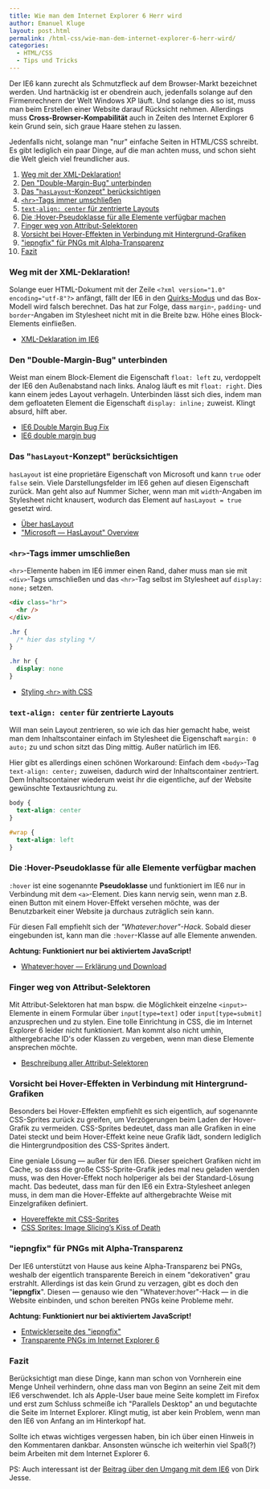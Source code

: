 ```yaml
---
title: Wie man dem Internet Explorer 6 Herr wird
author: Emanuel Kluge
layout: post.html
permalink: /html-css/wie-man-dem-internet-explorer-6-herr-wird/
categories:
  - HTML/CSS
  - Tips und Tricks
---
```


Der IE6 kann zurecht als Schmutzfleck auf dem Browser-Markt bezeichnet werden. Und hartnäckig ist er obendrein auch, jedenfalls solange auf den Firmenrechnern der Welt Windows XP läuft. Und solange dies so ist, muss man beim Erstellen einer Website darauf Rücksicht nehmen. Allerdings muss **Cross-Browser-Kompabilität** auch in Zeiten des Internet Explorer 6 kein Grund sein, sich graue Haare stehen zu lassen.

Jedenfalls nicht, solange man "nur" einfache Seiten in HTML/CSS schreibt. Es gibt lediglich ein paar Dinge, auf die man achten muss, und schon sieht die Welt gleich viel freundlicher aus.

 1. [Weg mit der XML-Deklaration!][1]
 2. [Den "Double-Margin-Bug" unterbinden][2]
 3. [Das "`hasLayout`-Konzept" berücksichtigen][3]
 4. [`<hr>`-Tags immer umschließen][4]
 5. [`text-align: center` für zentrierte Layouts][5]
 6. [Die :Hover-Pseudoklasse für alle Elemente verfügbar machen][6]
 7. [Finger weg von Attribut-Selektoren][7]
 8. [Vorsicht bei Hover-Effekten in Verbindung mit Hintergrund-Grafiken][8]
 9. ["iepngfix" für PNGs mit Alpha-Transparenz][9]
 10. [Fazit][10]

<a name="weg-mit-derxml-deklaration"></a>
### Weg mit der XML-Deklaration!

Solange euer HTML-Dokument mit der Zeile `<?xml version="1.0" encoding="utf-8"?>` anfängt, fällt der IE6 in den [Quirks-Modus][wikipedia] und das Box-Modell wird falsch berechnet. Das hat zur Folge, dass `margin`-, `padding`- und `border`-Angaben im Stylesheet nicht mit in die Breite bzw. Höhe eines Block-Elements einfließen.

 * [XML-Deklaration im IE6][xhtmlforum]

<a name="den-double-margin-bug-unterbinden"></a>
### Den "Double-Margin-Bug" unterbinden

Weist man einem Block-Element die Eigenschaft `float: left` zu, verdoppelt der IE6 den Außenabstand nach links. Analog läuft es mit `float: right`. Dies kann einem jedes Layout verhageln. Unterbinden lässt sich dies, indem man dem gefloateten Element die Eigenschaft `display: inline;` zuweist. Klingt absurd, hilft aber.

 * [IE6 Double Margin Bug Fix][jaymeblackmon]
 * [IE6 double margin bug][kollermedia]

<a name="das-haslayout-konzept-beruecksichtigen"></a>
### Das "`hasLayout`-Konzept" berücksichtigen

`hasLayout` ist eine proprietäre Eigenschaft von Microsoft und kann `true` oder `false` sein. Viele Darstellungsfelder im IE6 gehen auf diesen Eigenschaft zurück. Man geht also auf Nummer Sicher, wenn man mit `width`-Angaben im Stylesheet nicht knausert, wodurch das Element auf `hasLayout = true` gesetzt wird.

 * [Über hasLayout][satzansatz]
 * ["Microsoft &mdash; HasLayout" Overview][microsoft]

<a name="hr-tags-immer-umschliessen"></a>
### `<hr>`-Tags immer umschließen

`<hr>`-Elemente haben im IE6 immer einen Rand, daher muss man sie mit `<div>`-Tags umschließen und das `<hr>`-Tag selbst im Stylesheet auf `display: none;` setzen.

```html
<div class="hr">
  <hr />
</div>
```

```css
.hr {
  /* hier das styling */
}

.hr hr {
  display: none
}
```

 * [Styling `<hr>` with CSS][sovavsiti]

<a name="text-align-center-fuer-zentriert-layouts"></a>
### `text-align: center` für zentrierte Layouts

Will man sein Layout zentrieren, so wie ich das hier gemacht habe, weist man dem Inhaltscontainer einfach im Stylesheet die Eigenschaft `margin: 0 auto;` zu und schon sitzt das Ding mittig. Außer natürlich im IE6.

Hier gibt es allerdings einen schönen Workaround: Einfach dem `<body>`-Tag `text-align: center;` zuweisen, dadurch wird der Inhaltscontainer zentriert. Dem Inhaltscontainer wiederum weist ihr die eigentliche, auf der Website gewünschte Textausrichtung zu.

```css
body {
  text-align: center
}

#wrap {
  text-align: left
}
```

<a name="die-hover-klasse-fuer-alle-elemente-verfuegbar-machen"></a>
### Die :Hover-Pseudoklasse für alle Elemente verfügbar machen

`:hover` ist eine sogenannte **Pseudoklasse** und funktioniert im IE6 nur in Verbindung mit dem `<a>`-Element. Dies kann nervig sein, wenn man z.B. einen Button mit einem Hover-Effekt versehen möchte, was der Benutzbarkeit einer Website ja durchaus zuträglich sein kann.

Für diesen Fall empfiehlt sich der *"Whatever:hover"-Hack*. Sobald dieser eingebunden ist, kann man die `:hover`-Klasse auf alle Elemente anwenden.

**Achtung: Funktioniert nur bei aktiviertem JavaScript!**

 * [Whatever:hover &mdash; Erklärung und Download][xs4all]

<a name="finger-weg-von-attribut-selektoren"></a>
### Finger weg von Attribut-Selektoren

Mit Attribut-Selektoren hat man bspw. die Möglichkeit einzelne `<input>`-Elemente in einem Formular über `input[type=text]` oder `input[type=submit]` anzusprechen und zu stylen. Eine tolle Einrichtung in CSS, die im Internet Explorer 6 leider nicht funktioniert. Man kommt also nicht umhin, althergebrache ID's oder Klassen zu vergeben, wenn man diese Elemente ansprechen möchte.

 * [Beschreibung aller Attribut-Selektoren][jendryschik]

<a name="vorsicht-bei-hover-effekten-in-verbindung-mit-hintergrund-grafiken"></a>
### Vorsicht bei Hover-Effekten in Verbindung mit Hintergrund-Grafiken

Besonders bei Hover-Effekten empfiehlt es sich eigentlich, auf sogenannte CSS-Sprites zurück zu greifen, um Verzögerungen beim Laden der Hover-Grafik zu vermeiden. CSS-Sprites bedeutet, dass man alle Grafiken in eine Datei steckt und beim Hover-Effekt keine neue Grafik lädt, sondern lediglich die Hintergrundposition des CSS-Sprites ändert.

Eine geniale Lösung &mdash; außer für den IE6. Dieser speichert Grafiken nicht im Cache, so dass die große CSS-Sprite-Grafik jedes mal neu geladen werden muss, was den Hover-Effekt noch holperiger als bei der Standard-Lösung macht. Das bedeutet, dass man für den IE6 ein Extra-Stylesheet anlegen muss, in dem man die Hover-Effekte auf althergebrachte Weise mit Einzelgrafiken definiert.

 * [Hovereffekte mit CSS-Sprites][webkrauts]
 * [CSS Sprites: Image Slicing’s Kiss of Death][alistapart]

<a name="iepngfix-fuer-png-mit-alpha-transparenz"></a>
### "iepngfix" für PNGs mit Alpha-Transparenz

Der IE6 unterstützt von Hause aus keine Alpha-Transparenz bei PNGs, weshalb der eigentlich transparente Bereich in einem "dekorativen" grau erstrahlt. Allerdings ist das kein Grund zu verzagen, gibt es doch den "**iepngfix**". Diesen &mdash; genauso wie den "Whatever:hover"-Hack &mdash; in die Website einbinden, und schon bereiten PNGs keine Probleme mehr.

**Achtung: Funktioniert nur bei aktiviertem JavaScript!**

* [Entwicklerseite des "iepngfix"][twinhelix]
* [Transparente PNGs im Internet Explorer 6][drweb]

<a name="ie6-fazit"></a>
### Fazit

Berücksichtigt man diese Dinge, kann man schon von Vornherein eine Menge Unheil verhindern, ohne dass man von Beginn an seine Zeit mit dem IE6 verschwendet. Ich als Apple-User baue meine Seite komplett im Firefox und erst zum Schluss schmeiße ich "Parallels Desktop" an und begutachte die Seite im Internet Explorer. Klingt mutig, ist aber kein Problem, wenn man den IE6 von Anfang an im Hinterkopf hat.

Sollte ich etwas wichtiges vergessen haben, bin ich über einen Hinweis in den Kommentaren dankbar. Ansonsten wünsche ich weiterhin viel Spaß(?) beim Arbeiten mit dem Internet Explorer 6.

PS: Auch interessant ist der [Beitrag über den Umgang mit dem IE6][highresolution] von Dirk Jesse.

[1]: #weg-mit-derxml-deklaration
[2]: #den-double-margin-bug-unterbinden
[3]: #das-haslayout-konzept-beruecksichtigen
[4]: #hr-tags-immer-umschliessen
[5]: #text-align-center-fuer-zentriert-layouts
[6]: #die-hover-klasse-fuer-alle-elemente-verfuegbar-machen
[7]: #finger-weg-von-attribut-selektoren
[8]: #vorsicht-bei-hover-effekten-in-verbindung-mit-hintergrund-grafiken
[9]: #iepngfix-fuer-png-mit-alpha-transparenz
[10]: #ie6-fazit
[wikipedia]: http://de.wikipedia.org/wiki/Quirks-Modus
[xhtmlforum]: http://xhtmlforum.de/33772-xml-version-1-0-encoding-utf.html
[jaymeblackmon]: http://www.jaymeblackmon.com/ie6-double-margin-bug-fix
[kollermedia]: http://www.kollermedia.at/archive/2008/10/17/ie6-double-margin-bug/
[satzansatz]: http://www.satzansatz.de/cssd/onhavinglayout.html
[microsoft]: http://msdn.microsoft.com/en-us/library/bb250481.aspx
[sovavsiti]: http://www.sovavsiti.cz/css/hr.html
[xs4all]: http://www.xs4all.nl/~peterned/csshover.html
[jendryschik]: http://jendryschik.de/wsdev/einfuehrung/css/selektoren#attributselektoren
[webkrauts]: http://www.webkrauts.de/2007/10/20/hovereffekte-mit-css-sprites/
[alistapart]: http://www.alistapart.com/articles/sprites
[twinhelix]: http://www.twinhelix.com/css/iepngfix/
[drweb]: http://www.drweb.de/magazin/transparente-pngs-im-internet-explorer-6/
[highresolution]: http://www.highresolution.info/spotlight/entry/hold_on_an_stand_still_das_leben_mit_dem_ie6/
